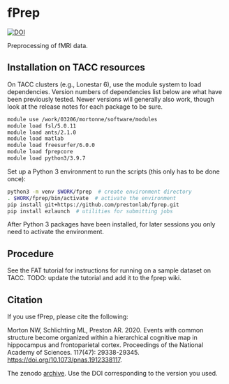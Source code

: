 # fPrep

[![DOI](https://zenodo.org/badge/DOI/10.5281/zenodo.5904032.svg)](https://doi.org/10.5281/zenodo.5904032)

Preprocessing of fMRI data.


## Installation on TACC resources

On TACC clusters (e.g., Lonestar 6), use the module system to load dependencies. 
Version numbers of dependencies list below are what have been previously tested.
Newer versions will generally also work, though look at the release notes for each package to be sure.
```bash
module use /work/03206/mortonne/software/modules
module load fsl/5.0.11
module load ants/2.1.0
module load matlab
module load freesurfer/6.0.0
module load fprepcore
module load python3/3.9.7
```

Set up a Python 3 environment to run the scripts (this only has to be done once):
```bash
python3 -m venv $WORK/fprep  # create environment directory
. $WORK/fprep/bin/activate  # activate the environment
pip install git+https://github.com/prestonlab/fprep.git
pip install ezlaunch  # utilities for submitting jobs
```

After Python 3 packages have been installed, for later sessions you only need to activate the environment.


## Procedure

See the FAT tutorial for instructions for running on a sample dataset on TACC.
TODO: update the tutorial and add it to the fprep wiki.


## Citation

If you use fPrep, please cite the following:

Morton NW, Schlichting ML, Preston AR. 2020. 
Events with common structure become organized within a hierarchical cognitive map in hippocampus and frontoparietal cortex. 
Proceedings of the National Academy of Sciences.
117(47): 29338-29345. https://doi.org/10.1073/pnas.1912338117.

The zenodo [archive](https://doi.org/10.5281/zenodo.5904032).
Use the DOI corresponding to the version you used.
